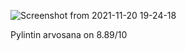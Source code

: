 
![Screenshot from 2021-11-20 19-24-18](https://user-images.githubusercontent.com/80783887/142735644-d399c044-bdb9-417a-bb08-5033de1c17dc.png)

Pylintin arvosana on 8.89/10
